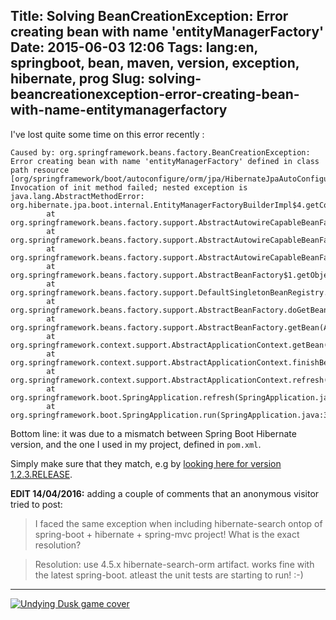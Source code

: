 Title: Solving BeanCreationException: Error creating bean with name 'entityManagerFactory'
Date: 2015-06-03 12:06
Tags: lang:en, springboot, bean, maven, version, exception, hibernate, prog
Slug: solving-beancreationexception-error-creating-bean-with-name-entitymanagerfactory
---
I've lost quite some time on this error recently :

```
Caused by: org.springframework.beans.factory.BeanCreationException: Error creating bean with name 'entityManagerFactory' defined in class path resource [org/springframework/boot/autoconfigure/orm/jpa/HibernateJpaAutoConfiguration.class]: Invocation of init method failed; nested exception is java.lang.AbstractMethodError: org.hibernate.jpa.boot.internal.EntityManagerFactoryBuilderImpl$4.getConfigurationValues()Ljava/util/Map;
        at org.springframework.beans.factory.support.AbstractAutowireCapableBeanFactory.initializeBean(AbstractAutowireCapableBeanFactory.java:1574)
        at org.springframework.beans.factory.support.AbstractAutowireCapableBeanFactory.doCreateBean(AbstractAutowireCapableBeanFactory.java:539)
        at org.springframework.beans.factory.support.AbstractAutowireCapableBeanFactory.createBean(AbstractAutowireCapableBeanFactory.java:476)
        at org.springframework.beans.factory.support.AbstractBeanFactory$1.getObject(AbstractBeanFactory.java:303)
        at org.springframework.beans.factory.support.DefaultSingletonBeanRegistry.getSingleton(DefaultSingletonBeanRegistry.java:230)
        at org.springframework.beans.factory.support.AbstractBeanFactory.doGetBean(AbstractBeanFactory.java:299)
        at org.springframework.beans.factory.support.AbstractBeanFactory.getBean(AbstractBeanFactory.java:194)
        at org.springframework.context.support.AbstractApplicationContext.getBean(AbstractApplicationContext.java:956)
        at org.springframework.context.support.AbstractApplicationContext.finishBeanFactoryInitialization(AbstractApplicationContext.java:747)
        at org.springframework.context.support.AbstractApplicationContext.refresh(AbstractApplicationContext.java:480)
        at org.springframework.boot.SpringApplication.refresh(SpringApplication.java:686)
        at org.springframework.boot.SpringApplication.run(SpringApplication.java:320)
```

Bottom line: it was due to a mismatch between Spring Boot Hibernate version, and the one I used in my project, defined in `pom.xml`.

Simply make sure that they match, e.g by [looking here for version 1.2.3.RELEASE](https://github.com/spring-projects/spring-boot/blob/24a791898c44087943fe8662354f0de1c41cc108/spring-boot-dependencies/pom.xml#L72).

**EDIT 14/04/2016:** adding a couple of comments that an anonymous visitor tried to post:
> I faced the same exception when including hibernate-search ontop of spring-boot + hibernate + spring-mvc project! What is the exact resolution?

> Resolution: use 4.5.x hibernate-search-orm artifact. works fine with the latest spring-boot. atleast the unit tests are starting to run! :-)


---

[![Undying Dusk game cover](https://chezsoi.org/lucas/undying-dusk/cover.png)](https://lucas-c.itch.io/undying-dusk)
